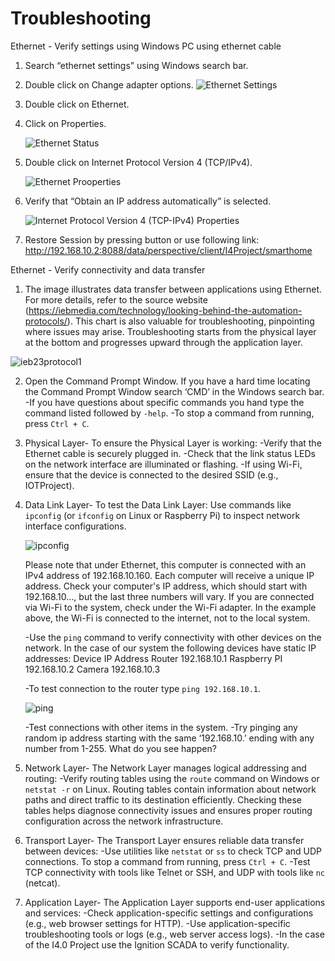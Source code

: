 # Troubleshooting
Ethernet - Verify settings using Windows PC using ethernet cable
1. Search “ethernet settings” using Windows search bar.
2. Double click on Change adapter options.
   ![Ethernet Settings](https://github.com/user-attachments/assets/405834df-6ddc-40ef-93c7-ccc00f8f6d7a)
3. Double click on Ethernet.
4. Click on Properties.
   
   ![Ethernet Status](https://github.com/user-attachments/assets/e105e93d-9ab3-4ca1-9910-3e4b6637564c)

5. Double click on Internet Protocol Version 4 (TCP/IPv4).

   ![Ethernet Prooperties](https://github.com/user-attachments/assets/62cd93aa-09f8-46f5-a0b1-928f7255cc72)

6. Verify that “Obtain an IP address automatically” is selected.

    ![Internet Protocol Version 4 (TCP-IPv4) Properties](https://github.com/user-attachments/assets/4287082b-46f7-495e-994e-c55a2cc08b14)

7. Restore Session by pressing button or use following link: http://192.168.10.2:8088/data/perspective/client/I4Project/smarthome 


Ethernet - Verify connectivity and data transfer

1. The image illustrates data transfer between applications using Ethernet. For more details, refer to the source website (https://iebmedia.com/technology/looking-behind-the-automation-protocols/). This chart is also valuable for troubleshooting, pinpointing where issues may arise. Troubleshooting starts from the physical layer at the bottom and progresses upward through the application layer.

![ieb23protocol1](https://github.com/user-attachments/assets/a2bcc21b-4e64-4a1d-9d79-986144985ba6)

2. Open the Command Prompt Window.  If you have a hard time locating the Command Prompt Window search ‘CMD’ in the Windows search bar.  
   -If you have questions about specific commands you hand type the command listed followed by `-help`.
   -To stop a command from running, press `Ctrl + C`.

3. Physical Layer- To ensure the Physical Layer is working:
   -Verify that the Ethernet cable is securely plugged in.
   -Check that the link status LEDs on the network interface are illuminated or flashing.
   -If using Wi-Fi, ensure that the device is connected to the desired SSID (e.g., IOTProject).

4. Data Link Layer- To test the Data Link Layer:
   Use commands like `ipconfig` (or `ifconfig` on Linux or Raspberry Pi) to inspect network interface configurations.

      ![ipconfig](https://github.com/user-attachments/assets/c637d53e-4d65-4254-b4ed-b54ce11bf2d1)

      Please note that under Ethernet, this computer is connected with an IPv4 address of 192.168.10.160. Each computer will receive a unique IP address. Check     your computer's IP address, which should start with 192.168.10..., but the last three numbers will vary. If you are connected via Wi-Fi to the system, check under the Wi-Fi adapter. In the example above, the Wi-Fi is connected to the internet, not to the local system.

   -Use the `ping` command to verify connectivity with other devices on the network.  In the case of our system the following devices have static IP addresses:
      Device         IP Address
      Router         192.168.10.1
      Raspberry PI   192.168.10.2
      Camera         192.168.10.3

   -To test connection to the router type  `ping 192.168.10.1`.
      
      ![ping](https://github.com/user-attachments/assets/6e43d7bf-91d9-4161-adcc-01e02244d73c)
   
   -Test connections with other items in the system.
   -Try pinging any random ip address starting with the same ‘192.168.10.’ ending with any number from 1-255.  What do you see happen?

5. Network Layer- The Network Layer manages logical addressing and routing:
   -Verify routing tables using the `route` command on Windows or `netstat -r` on Linux. Routing tables contain information about network paths and direct traffic to its destination efficiently. Checking these tables helps diagnose connectivity issues and ensures proper routing configuration across the network infrastructure.  

6. Transport Layer- The Transport Layer ensures reliable data transfer between devices:
   -Use utilities like `netstat` or `ss` to check TCP and UDP connections. To stop a command from running, press `Ctrl + C`.
   -Test TCP connectivity with tools like Telnet or SSH, and UDP with tools like `nc` (netcat).

7. Application Layer- The Application Layer supports end-user applications and services:
   -Check application-specific settings and configurations (e.g., web browser settings for HTTP).
   -Use application-specific troubleshooting tools or logs (e.g., web server access logs).
   -In the case of the I4.0 Project use the Ignition SCADA to verify functionality.
